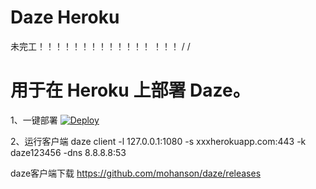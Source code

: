 # Daze Heroku
未完工！！！！！！！！！！！！！
！！！
/
/
# 用于在 Heroku 上部署 Daze。

1、一键部署
[![Deploy](https://www.herokucdn.com/deploy/button.png)](https://dashboard.heroku.com/new?template=https%3A%2F%2Fgithub.com%2FVerSign010%2Fdaze-heroku)

2、运行客户端
daze client -l 127.0.0.1:1080 -s xxxherokuapp.com:443 -k daze123456 -dns 8.8.8.8:53

daze客户端下载
https://github.com/mohanson/daze/releases
